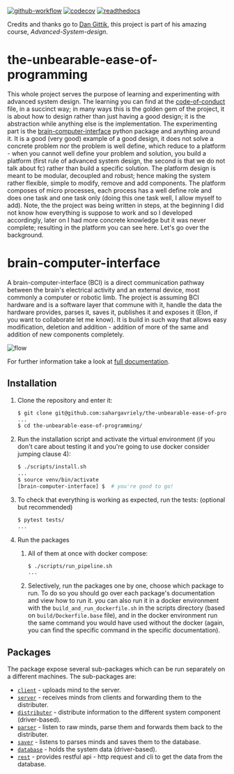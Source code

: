 [![github-workflow](https://github.com/sahargavriely/the-unbearable-ease-of-programming/actions/workflows/github-action.yml/badge.svg)](https://github.com/sahargavriely/the-unbearable-ease-of-programming/actions/workflows/github-action.yml)
[![codecov](https://codecov.io/gh/sahargavriely/the-unbearable-ease-of-programming/graph/badge.svg?token=W0V7MR7T8S)](https://codecov.io/gh/sahargavriely/the-unbearable-ease-of-programming)
[![readthedocs](https://readthedocs.org/projects/the-unbearable-ease-of-programming/badge/?version=latest)](https://the-unbearable-ease-of-programming.readthedocs.io/en/latest/?badge=latest)

Credits and thanks go to [Dan Gittik](https://github.com/dan-gittik), this project is part of his amazing course, _Advanced-System-design_.

# the-unbearable-ease-of-programming

This whole project serves the purpose of learning and experimenting with advanced system design.
The learning you can find at the [code-of-conduct](/CODE_OF_CONDUCT.md) file, in a succinct way; in many ways this is the golden gem of the project, it is about how to design rather than just having a good design; it is the abstraction while anything else is the implementation.
The experimenting part is the [brain-computer-interface](/brain_computer_interface/) python package and anything around it. It is a good (very good) example of a good design, it does not solve a concrete problem nor the problem is well define, which reduce to a platform - when you cannot well define your problem and solution, you build a platform (first rule of advanced system design, the second is that we do not talk about fc) rather than build a specific solution.
The platform design is meant to be modular, decoupled and robust; hence making the system rather flexible, simple to modify, remove and add components.
The platform composes of micro processes, each process has a well define role and does one task and one task only (doing this one task well, I allow myself to add).
Note, the the project was being written in steps, at the beginning I did not know how everything is suppose to work and so I developed accordingly, later on I had more concrete knowledge but it was never complete; resulting in the platform you can see here.
Let's go over the background.


# brain-computer-interface

A brain-computer-interface (BCI) is a direct communication pathway between the brain's electrical activity and an external device, most commonly a computer or robotic limb.
The project is assuming BCI hardware and is a software layer that commune with it, handle the data the hardware provides, parses it, saves it, publishes it and exposes it (Elon, if you want to collaborate let me know).
It is build in such way that allows easy modification, deletion and addition - addition of more of the same and addition of new components completely.

![flow](https://github.com/sahargavriely/the-unbearable-ease-of-programming/assets/63425950/85c9248d-7cd4-47cf-988c-255f33eccdfc)

For further information take a look at [full documentation](https://the-unbearable-ease-of-programming.readthedocs.io/en/latest/).

## Installation

1. Clone the repository and enter it:

      ```sh
      $ git clone git@github.com:sahargavriely/the-unbearable-ease-of-programming.git
      ...
      $ cd the-unbearable-ease-of-programming/
      ```

2. Run the installation script and activate the virtual environment (if you don't care about testing it and you're going to use docker consider jumping clause 4):

      ```sh
      $ ./scripts/install.sh
      ...
      $ source venv/bin/activate
      [brain-computer-interface] $  # you're good to go!
      ```

3. To check that everything is working as expected, run the tests: (optional but recommended)

      ```sh
      $ pytest tests/
      ...
      ```

4. Run the packages
    1. All of them at once with docker compose:

        ```sh
        $ ./scripts/run_pipeline.sh
        ...
        ```

    2. Selectively, run the packages one by one, choose which package to run. To do so you should go over each package's documentation and view how to run it. you can also run it in a docker environment with the `build_and_run_dockerfile.sh` in the scripts directory (based on `build/Dockerfile.base` file), and in the docker environment run the same command you would have used without the docker (again, you can find the specific command in the specific documentation).

## Packages

The package expose several sub-packages which can be run separately on a different machines.
The sub-packages are:

- [`client`](/brain_computer_interface/client/README.md) - uploads mind to the server.
- [`server`](/brain_computer_interface/server/README.md) - receives minds from clients and forwarding them to the distributer.
- [`distributer`](/brain_computer_interface/distributer/README.md) - distribute information to the different system component (driver-based).
- [`parser`](/brain_computer_interface/parser/README.md) - listen to raw minds, parse them and forwards them back to the distributer.
- [`saver`](/brain_computer_interface/saver/README.md) - listens to parses minds and saves them to the database.
- [`database`](/brain_computer_interface/database/README.md) - holds the system data (driver-based).
- [`rest`](/brain_computer_interface/rest/README.md) - provides restful api - http request and cli to get the data from the database.
